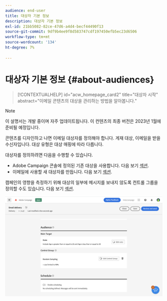 ```yaml
---
audience: end-user
title: 대상자 기본 정보
description: 대상자 기본 정보
exl-id: 21bb5082-82ce-47d6-a4d4-becf44490f13
source-git-commit: 9df9b4ee9f8d583747cdf197450efb5ec23d6506
workflow-type: tm+mt
source-wordcount: '134'
ht-degree: 7%

---
```


# 대상자 기본 정보 {#about-audiences}

>[!CONTEXTUALHELP]
>id="acw_homepage_card2"
>title="대상자 시작"
>abstract="이메일 콘텐츠의 대상을 관리하는 방법을 알아봅니다."

>[!NOTE]
>
>이 설명서는 개발 중이며 자주 업데이트됩니다. 이 컨텐츠의 최종 버전은 2023년 1월에 준비될 예정입니다.

<!--
Audience only created for the delivery, not available later-->


<!--
Three ways:
* existing audience

Campaign or AEP Audiences

* create new on the fly

query like AEP segment builder (same component with campaign data)

* import from file

show use case with a new audience creation (or import from file?)

control groups like acc: exract, random, based on attribute
-->

콘텐츠를 디자인하고 나면 이메일 대상자를 정의해야 합니다. 게재 대상, 이메일을 받을 수신자입니다. 대상 유형은 대상 매핑에 따라 다릅니다.

대상자를 정의하려면 다음을 수행할 수 있습니다.

* Adobe Campaign 콘솔에 정의된 기존 대상을 사용합니다. 다음 보기 [섹션](add-audience.md).
* 이메일에 사용할 새 대상자를 만듭니다. 다음 보기 [섹션](segment-builder.md).

캠페인의 영향을 측정하기 위해 대상의 일부에 메시지를 보내지 않도록 컨트롤 그룹을 정의할 수도 있습니다. 다음 보기 [섹션](control-group.md).

![](assets/about-audience.png)
